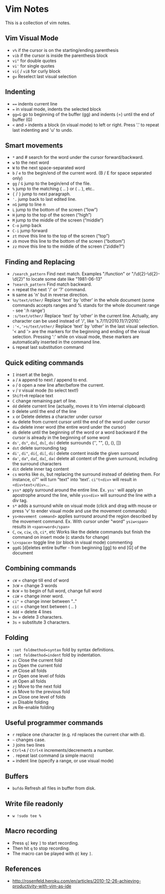 # Vim Notes

This is a collection of vim notes.

## Vim Visual Mode

* `v%` if the cursor is on the starting/ending parenthesis
* `vib` if the cursor is inside the parenthesis block
* `vi"` for double quotes
* `vi'` for single quotes
* `vi{` / `viB` for curly block
* `gv` Reselect last visual selection

## Indenting
* `==` indents current line
* `=` in visual mode, indents the selected block
* `gg=G` go to beginning of the buffer (gg) and indents (=) until the end of buffer (G)
* `<` and `>` indents a block (in visual mode) to left or right. Press '.' to repeat last indenting and 'u' to undo. 

## Smart movements

* `*` and # search for the word under the cursor forward/backward.
* `w` to the next word
* `W` to the next space-separated word
* `b` / `e` to the begin/end of the current word. (B / E for space separated only)
* `gg` / `G` jump to the begin/end of the file.
* `%` jump to the matching { .. } or ( .. ), etc..
* `{` / `}` jump to next paragraph.
* `'.` jump back to last edited line.
* `nG` jump to line n
* `L` jump to the bottom of the screen (“low”)
* `H` jump to the top of the screen (“high”)
* `M` jump to the middle of the screen (“middle”)
* `C-o` jump back
* `C-i` jump forward
* `zt` move this line to the top of the screen (“top”)
* `zb` move this line to the bottom of the screen (“bottom”)
* `zz` move this line to the middle of the screen (“ziddle?”)

## Finding and Replacing

* `/search_pattern` Find next match. Examples "/function" or "/\d\{2}-\d\{2}-\d\{2}" to locate some date like "1981-06-13"
* `?search_pattern` Find match backward.
* `n` repeat the next '/' or '?' command.
* `N` same as 'n' but in reverse direction.
* `%s/text/other/` Replace 'text' by 'other' in the whole document (some commands accepts ranges and % stands for the whole document range - see ':h range')
* `:s/text/other/` Replace 'text' by 'other' in the current line. Actually, any character can be used instead of '/', like 's.7/11/2010.11/7/2010.'
* `:'<,'>s/text/other/` Replace 'text' by 'other' in the last visual selection. '< and '> are the markers for the beginning and ending of the visual selection. Pressing ':' while on visual mode, these markers are automatically inserted in the command line.
* `&` repeat last substitution command

## Quick editing commands

* `I` insert at the begin.
* `a` / `A` append to next / append to end.
* `o` / `O` open a new line after/before the current.
* `v` / `V` visual mode (to select text!)
* `Shift+R` replace text
* `C` change remaining part of line.
* `dd` delete current line (actually, moves it to Vim internal clipboard)
* `D` delete until the end of the line
* `x` or Delete deletes a character under cursor
* `dw` delete from current cursor until the end of the word under cursor
* `diw` delete inner word (the entire word under the cursor)
* `db` delete until the beginning of the word or a word backward if the cursor is already in the beginning of some word
* `ds'`, `ds"`, `ds{`, `ds[`, `ds(` delete surrounds ('', "", {}, (), [])
* `dst` delete surrounding tag
* `di'`, `di"`, `di{`, `di[`, `di(` delete content inside the given surround
* `da'`, `da"`, `da{`, `da[`, `da(` delete all content of the given surround, including the surround characters
* `dit` delete inner tag content
* `cs` works like `ds`, but replacing the surround instead of deleting them. For instance, ci"' will turn "text" into 'text'. `ci"t<div>` will result in `<div>text</div>`...
* `yss*` apply surround around the entire line. Ex. `yss'` will apply an apostrophe around the line, while `yss<div>` will surround the line with a div tag.
* `s*` adds a surround while on visual mode (click and drag with mouse or press 'v' to ender visual mode and use the movement commands)
* `ys<movement command>` applies surround around the region described by the movement command. Ex. With cursor under "word" `ysiw<span>` results in `<span>word</span>`
* `C`, `cw`, `ciw`, `cb`, `ci*`, etc Works like the delete commands but finish the command on insert mode (c stands for change)
* `\c<space>` toggle line (or block in visual mode) commenting
* `ggdG` [d]eletes entire buffer - from beginning [gg] to end [G] of the document

## Combining commands

* `cW`  = change till end of word
* `3cW` = change 3 words
* `BcW` = to begin of full word, change full word
* `ciW` = change inner word.
* `ci"` = change inner between ".."
* `ci(` = change text between ( .. )
* `4dd` = delete 4 lines
* `3x`  = delete 3 characters.
* `3s`  = substitute 3 characters.

## Folding

* `:set foldmethod=syntax` fold by syntax definitions.
* `:set foldmethod=indent` fold by indentation.
* `zc`	Close the current fold
* `zo`	Open the current fold
* `zM`	Close all folds
* `zr`	Open one level of folds
* `zR`	Open all folds
* `zj`	Move to the next fold
* `zk`	Move to the previous fold
* `zm`	Close one level of folds
* `zn`	Disable folding
* `zN`	Re-enable folding

## Useful programmer commands

* `r` replace one character (e.g. rd replaces the current char with d).
* `~` changes case.
* `J` joins two lines
* `Ctrl+A` / `Ctrl+X` increments/decrements a number.
* `.` repeat last command (a simple macro)
* `=` indent line (specify a range, or use visual mode)

## Buffers
* `bufdo` Refresh all files in buffer from disk.

## Write file readonly
* `w !sudo tee %`

## Macro recording

* Press `q[` key `]` to start recording.
* Then hit `q` to stop recording.
* The macro can be played with `@[` key `]`.

## References
* <http://rosenfeld.heroku.com/en/articles/2010-12-26-achieving-productivity-with-vim-as-ide>
